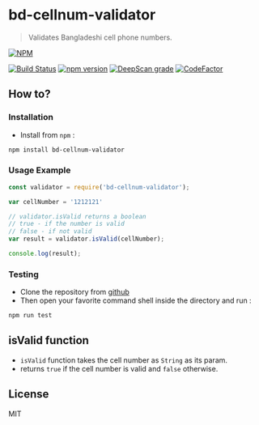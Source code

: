 # bd-cellnum-validator
> Validates Bangladeshi cell phone numbers.

[![NPM](https://nodei.co/npm/bd-cellnum-validator.png?downloads=true&downloadRank=true&stars=true)](https://nodei.co/npm/bd-cellnum-validator/)

[![Build Status](https://travis-ci.org/ShawonAshraf/bd-cellnum-validator.svg?branch=master)](https://travis-ci.org/ShawonAshraf/bd-cellnum-validator)
[![npm version](https://badge.fury.io/js/bd-cellnum-validator.svg)](https://badge.fury.io/js/bd-cellnum-validator) [![DeepScan grade](https://deepscan.io/api/teams/4763/projects/6519/branches/54718/badge/grade.svg)](https://deepscan.io/dashboard#view=project&tid=4763&pid=6519&bid=54718) [![CodeFactor](https://www.codefactor.io/repository/github/shawonashraf/bd-cellnum-validator/badge)](https://www.codefactor.io/repository/github/shawonashraf/bd-cellnum-validator)

## How to?
### Installation

- Install from `npm` :
```bash
npm install bd-cellnum-validator
```

### Usage Example

```javascript
const validator = require('bd-cellnum-validator');

var cellNumber = '1212121'

// validator.isValid returns a boolean
// true - if the number is valid
// false - if not valid
var result = validator.isValid(cellNumber);

console.log(result);
```

### Testing
- Clone the repository from [github](https://github.com/ShawonAshraf/bd-cellnum-validator)
- Then open your favorite command shell inside the directory and run :

```bash
npm run test
```

## isValid function
 - `isValid` function takes the cell number as `String`  as its param.
 - returns `true` if the cell number is valid and `false` otherwise.

## License
MIT
